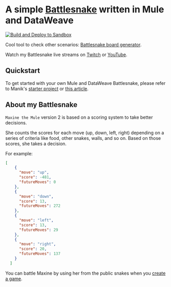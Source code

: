 # A simple [Battlesnake](http://play.battlesnake.com) written in Mule and DataWeave

[![Build and Deploy to Sandbox](https://github.com/alexandramartinez/mule-battlesnake/actions/workflows/build.yml/badge.svg)](https://github.com/alexandramartinez/mule-battlesnake/actions/workflows/build.yml)

Cool tool to check other scenarios: [Battlesnake board generator](https://nettogrof.github.io/battle-snake-board-generator/).

Watch my Battlesnake live streams on [Twitch](https://www.twitch.tv/devalexmartinez) or [YouTube](https://www.youtube.com/playlist?list=PLb61lESgk6hi60IazebMZ7pmZBZeIcEKt).

## Quickstart

To get started with your own Mule and DataWeave Battlesnake, please refer to Manik's [starter project](https://github.com/manikmagar/mule-battlesnake-starter) or [this article](https://www.prostdev.com/post/how-to-develop-a-battlesnake-using-a-mulesoft-api-and-the-dataweave-language).

## About my Battlesnake

`Maxine the Mule` version 2 is based on a scoring system to take better decisions. 

She counts the scores for each move (up, down, left, right) depending on a series of criteria like food, other snakes, walls, and so on. Based on those scores, she takes a decision.

For example:

```json
[
    {
      "move": "up",
      "score": -481,
      "futureMoves": 0
    },
    {
      "move": "down",
      "score": 13,
      "futureMoves": 272
    },
    {
      "move": "left",
      "score": 13,
      "futureMoves": 29
    },
    {
      "move": "right",
      "score": 20,
      "futureMoves": 137
    }
  ]
```

You can battle Maxine by using her from the public snakes when you [create a game](https://play.battlesnake.com/account/games/create).
